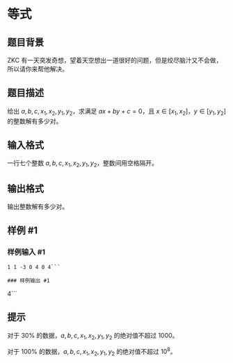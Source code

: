 # 等式

## 题目背景

ZKC 有一天突发奇想，望着天空想出一道很好的问题，但是绞尽脑汁又不会做，所以请你来帮他解决。


## 题目描述

给出 $a,b,c,x_1,x_2,y_1,y_2$，求满足 $ax+by+c=0$，且 $x\in [x_1,x_2]$，$y\in [y_1,y_2]$ 的整数解有多少对。


## 输入格式

一行七个整数 $a,b,c,x_1,x_2,y_1,y_2$，整数间用空格隔开。


## 输出格式

输出整数解有多少对。


## 样例 #1

### 样例输入 #1
```
1 1 -3 0 4 0 4```

### 样例输出 #1

```
4```

## 提示

对于 $30\%$ 的数据，$a,b,c,x_1,x_2,y_1,y_2$ 的绝对值不超过 $1000$。

对于 $100\%$ 的数据，$a,b,c,x_1,x_2,y_1,y_2$ 的绝对值不超过 $10^8$。

